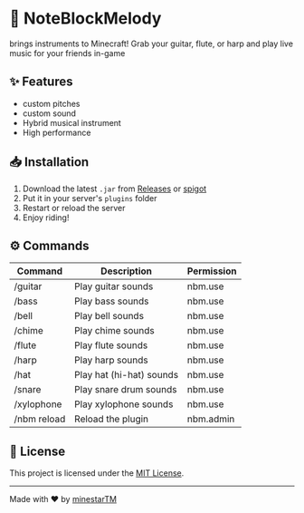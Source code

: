 # 🎵 NoteBlockMelody

brings instruments to Minecraft! Grab your guitar, flute, or harp and play live music for your friends in-game


## ✨ Features

- custom pitches
- custom sound
- Hybrid musical instrument
- High performance

## 📥 Installation

1. Download the latest `.jar` from [Releases](https://github.com/amirreza-83/NoteBlockMelody/releases/tag/Alpha) or [spigot](https://www.spigotmc.org/resources/noteblockmelody-1-12-2-1-21-8-guitar-instrument-plugin.127827/)
2. Put it in your server's `plugins` folder
3. Restart or reload the server
4. Enjoy riding!

## ⚙️ Commands

| Command     | Description                  | Permission |
|-------------|------------------------------|------------|
| /guitar     | Play guitar sounds           | nbm.use    |
| /bass       | Play bass sounds             | nbm.use    |
| /bell       | Play bell sounds             | nbm.use    |
| /chime      | Play chime sounds            | nbm.use    |
| /flute      | Play flute sounds            | nbm.use    |
| /harp       | Play harp sounds             | nbm.use    |
| /hat        | Play hat (hi-hat) sounds     | nbm.use    |
| /snare      | Play snare drum sounds       | nbm.use    |
| /xylophone  | Play xylophone sounds        | nbm.use    |
| /nbm reload | Reload the plugin            | nbm.admin  |



## 📄 License

This project is licensed under the [MIT License](LICENSE).

---

Made with ❤️ by [minestarTM](https://minestar.top)
